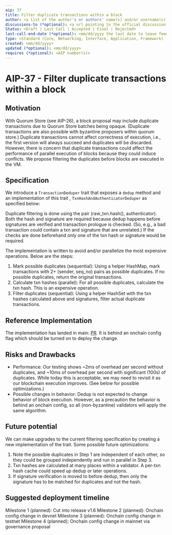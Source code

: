 ```yaml
---
aip: 37
title: Filter duplicate transactions within a block
author: <a list of the author's or authors' name(s) and/or username(s), or name(s) and email(s). Details are below.>
discussions-to (*optional): <a url pointing to the official discussion thread>
Status: <Draft | Last Call | Accepted | Final | Rejected>
last-call-end-date (*optional): <mm/dd/yyyy the last date to leave feedbacks and reviews>
type: <Standard (Core, Networking, Interface, Application, Framework) | Informational | Process>
created: <mm/dd/yyyy>
updated (*optional): <mm/dd/yyyy>
requires (*optional): <AIP number(s)>
---
```


# AIP-37 - Filter duplicate transactions within a block

## Motivation

With Quorum Store (see AIP-26), a block proposal may include duplicate transactions due to Quorum Store batches being opaque. (Duplicate transactions are also possible with byzantine proposers within quorum store.) Duplicate transactions cannot affect correctness of execution, i.e., the first version will always succeed and duplicates will be discarded. However, there is concern that duplicate transactions could affect the performance of parallel execution of blocks because they could induce conflicts. We propose filtering the duplicates before blocks are executed in the VM.

## Specification

We introduce a `TransactionDeduper` trait that exposes a `dedup` method and an implementation of this trait , `TxnHashAndAuthenticatorDeduper` as specified below:

Duplicate filtering is done using the pair (raw_txn.hash(), authenticator). Both the hash and signature are required because dedup happens before signatures are verified and transaction prologue is checked. (So, e.g., a bad transaction could contain a txn and signature that are unrelated.) If the checks are done beforehand only one of the txn hash or signature would be required.

The implementation is written to avoid and/or parallelize the most expensive operations. Below are the steps:

1. Mark possible duplicates (sequential): Using a helper HashMap, mark transactions with 2+ (sender, seq_no) pairs as possible duplicates. If no possible duplicates, return the original transactions.
2. Calculate txn hashes (parallel): For all possible duplicates, calculate the txn hash. This is an expensive operation.
3. Filter duplicates (sequential): Using a helper HashSet with the txn hashes calculated above and signatures, filter actual duplicate transactions.

## Reference Implementation

The implementation has landed in main: [PR](https://github.com/aptos-labs/aptos-core/pull/8367). It is behind an onchain config flag which should be turned on to deploy the change.

## Risks and Drawbacks

- Performance: Our testing shows ~2ms of overhead per second without duplicates, and ~10ms of overhead per second with significant (100s) of duplicates. While today this is acceptable, we may need to revisit it as our blockchain execution improves. (See below for possible optimizations.)
- Possible changes in behavior: Dedup is not expected to change behavior of block execution. However, as a precaution the behavior is behind an onchain config, so all (non-byzantine) validators will apply the same algorithm.

## Future potential

We can make upgrades to the current filtering specification by creating a new implementation of the trait. Some possible future optimizations:

1. Note the possible duplicates in Step 1 are independent of each other, so they could be grouped independently and run in parallel in Step 3.
2. Txn hashes are calculated at many places within a validator. A per-txn hash cache could speed up dedup or later operations.
3. If signature verification is moved to before dedup, then only the signature has to be matched for duplicates and not the hash.

## Suggested deployment timeline
Milestone 1 (planned): Cut into release v1.6
Milestone 2 (planned): Onchain config change in devnet
Milestone 3 (planned): Onchain config change in testnet
Milestone 4 (planned): Onchain config change in mainnet via governance proposal
